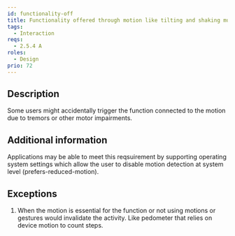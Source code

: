 ```yaml
---
id: functionality-off
title: Functionality offered through motion like tilting and shaking must be possible to turn off
tags:
  - Interaction
reqs:
  - 2.5.4 A
roles:
  - Design
prio: 72
---
```


## Description

Some users might accidentally trigger the function connected to the motion due to tremors or other motor impairments.

## Additional information

Applications may be able to meet this reqsuirement by supporting operating system settings which allow the user to disable motion detection at system level (prefers-reduced-motion).

## Exceptions

1. When the motion is essential for the function or not using motions or gestures would invalidate the activity. Like pedometer that relies on device motion to count steps.
